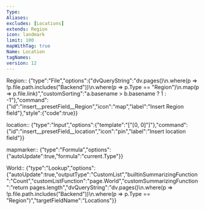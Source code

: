 ```yaml
---
Type: 
Aliases: 
excludes: [Locations]
extends: Region
icon: landmark
limit: 100
mapWithTag: true
Name: Location
tagNames: 
version: 12
---
```


Region:: {"type":"File","options":{"dvQueryString":"dv.pages()\n.where(p => !p.file.path.includes(\"Backend\"))\n.where(p => p.Type == \"Region\")\n.map(p => p.file.link)","customSorting":"a.basename > b.basename ? 1 : -1"},"command":{"id":"insert__presetField__Region","icon":"map","label":"Insert Region field"},"style":{"code":true}}

location:: {"type":"Input","options":{"template":"[\"[0, 0]\"]"},"command":{"id":"insert__presetField__location","icon":"pin","label":"Insert location field"}}

mapmarker:: {"type":"Formula","options":{"autoUpdate":true,"formula":"current.Type"}}

World:: {"type":"Lookup","options":{"autoUpdate":true,"outputType":"CustomList","builtinSummarizingFunction":"Count","customListFunction":"page.World","customSummarizingFunction":"return pages.length","dvQueryString":"dv.pages()\n.where(p => !p.file.path.includes(\"Backend\"))\n.where(p => p.Type == \"Region\")","targetFieldName":"Locations"}}

